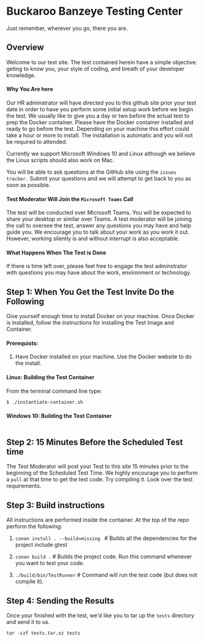 # Buckaroo Banzeye Testing Center

Just remember, wherever you go, there you are.

## Overview

Welcome to our test site. The test contained herein have a simple objective: geting to know you, your style of coding, and breath of your developer knowledge.

#### Why You Are here

Our HR adminstrator will have directed you to this github site prior your test date in order to have you perform some initial setup work before we begin the test. We usually like to give you a day or two before the actual test to prep the Docker container. Please have the Docker container installed and ready to go before the test. Depending on your machine this effort could take a hour or more to install. The installation is automatic and you will not be required to attended.

Currently we support Microsoft Windows 10 and Linux although we believe the Linux scripts should also work on Mac.

You will be able to ask questions at the GitHub site using the `issues tracker.` Submit your questions and we will attempt to get back to you as soon as possible.

#### Test Moderator Will Join the `Microsoft Teams` Call

The test will be conducted over Microsoft Teams. You will be expected to share your desktop or similar over Teams. A test moderator will be joining the call to oversee the test, answer any questions you may have and help guide you. We encourage you to talk about your work as you work it out. However, working silently is and without interrupt is also acceptable.

#### What Happens When The Test is Done

If there is time left over, please feel free to engage the test adminstrator with questions you may have about the work, environment or technology. 

## Step 1: When You Get the Test Invite Do the Following  

Give yourself enough time to install Docker on your machine. Once Docker is installed, follow the instructions for installing the Test Image and Container.

#### Prerequists:

  1. Have Docker installed on your machine. Use the Docker website to do the install.

#### Linux: Building the Test Container

From the terminal command line type:

```bash
$ ./instantiate-container.sh
```

#### Windows 10: Building the Test Container

```bash
```

## Step 2: 15 Minutes Before the Scheduled Test time

The Test Moderator will post your Test to this site 15 minutes prior to the beginning of the Scheduled Test Time. We highly encourage you to perform a `pull` at that time to get the test code. Try compiling it. Look over the test requirements.

## Step 3: Build instructions

All instructions are performed inside the container. At the top of the repo perform the following:

1. ```conan install . --build=missing ```  # Builds all the dependencies for the project include gtest

2. ```conan build .``` # Builds the project code. Run this command whenever you want to test your code.

3. ```./build/bin/TestRunner``` # Command will run the test code (but does not compile it).

## Step 4: Sending the Results

Once your finished with the test, we'd like you to tar up the `tests` directory and send it to us.

```tar -czf tests.tar.xz tests```
